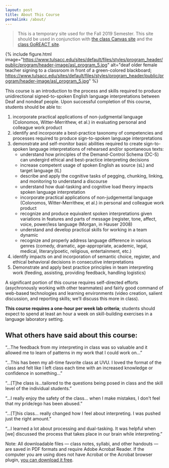```yaml
---
layout: post
title: About This Course
permalink: /about/
---
```


> This is a temporary site used for the Fall 2019 Semester. This site should be used in conjunction with [the class Canvas site](https://uvu.instructure.com) and the [class GoREACT site](https://goreact.com).

{% include figure.html image="https://www.tulsacc.edu/sites/default/files/styles/program_header/public/program/header-image/asl_program_5.jpg" alt="deaf older female teacher signing to a classroom in front of a green-colored blackboard; https://www.tulsacc.edu/sites/default/files/styles/program_header/public/program/header-image/asl_program_5.jpg" %}

This course is an introduction to the process and skills required to produce unidirectional signed-to-spoken English language interpretations between Deaf and nondeaf people. Upon successful completion of this course, students should be able to:

1. incorporate practical applications of non-judgmental language (Colonomos, Witter-Merrithew, et al.) in evaluating personal and colleague work product
2. identify and incorporate a best-practice taxonomy of competencies and processes required to produce sign-to-spoken language interpretations
3. demonstrate and self-monitor basic abilities required to create sign-to-spoken language interpretations of rehearsed and/or spontaneous texts:
	* understand how principles of the Demand-Control Schema (DC-S) can undergird ethical and best-practice interpreting decisions
	* increase competent usage of spoken English as source (sL) and target language (tL)
	* describe and apply the cognitive tasks of pegging, chunking, linking, and monitoring to understand a discourse
	* understand how dual-tasking and cognitive load theory impacts spoken language interpretation
	* incorporate practical applications of non-judgemental language (Colonomos, Witter-Merrithew, et al.) in personal and colleague work product
	* recognize and produce equivalent spoken interpretations given variations in features and parts of message (register, tone, affect, voice, power/less language (Morgan, in Hauser 2008)
	* understand and develop practical skills for working in a team dynamic
	* recognize and properly address language difference in various genres (comedy, dramatic, age-appropriate, academic, legal, medical, literary/poetic, religious, entertainment, etc.)
4. identify impacts on and incorporation of semantic choice, register, and ethical behavioral decisions in consecutive interpretations
5. Demonstrate and apply best practice principles in team interpreting work (feeding, assisting, providing feedback, handling logistics)

A significant portion of this course requires self-directed efforts (asychronously working with other teammates) and fairly good command of web-based technologies and learning environments (video creation, salient discussion, and reporting skills; we’ll discuss this more in class).

**This course requires a one-hour per week lab criteria**; students should expect to spend at least an hour a week on skill-building exercises in a language laboratory setting.

## What others have said about this course:
“...The feedback from my interpreting in class was so valuable and it allowed me to learn of patterns in my work that I could work on...”

“...This has been my all-time favorite class at UVU. I loved the format of the class and felt like I left class each time with an increased knowledge or confidence in something...”

“...[T]he class is...tailored to the questions being posed in class and the skill level of the individual students.”

“...I really enjoy the safety of the class... when I make mistakes, I don't feel that my pride/ego has been abused.”

“...[T]his class... really changed how I feel about interpreting. I was pushed just the right amount.”

“...I learned a lot about processing and dual-tasking. It was helpful when [we] discussed the process that takes place in our brain while interpreting.”

Note: All downloadable files — class notes, syllabi, and other handouts — are saved in PDF formats and require Adobe Acrobat Reader. If the computer you are using does not have Acrobat or the Acrobat browser plugin, [you can download it free](http://www.adobe.com/products/acrobat/readstep2.html).